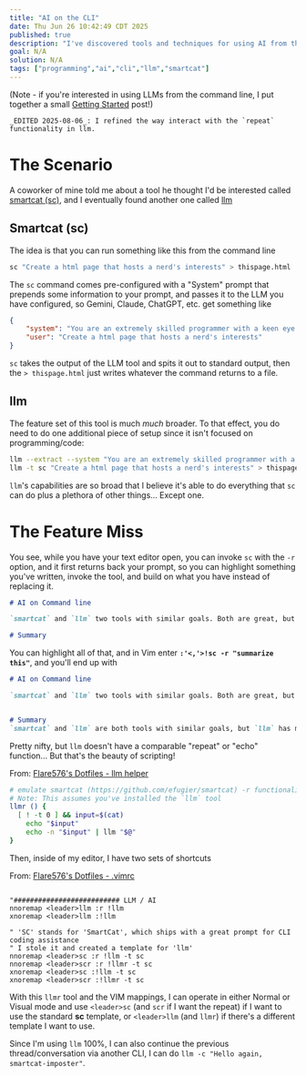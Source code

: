 ```yaml
---
title: "AI on the CLI"
date: Thu Jun 26 10:42:49 CDT 2025
published: true
description: "I've discovered tools and techniques for using AI from the command line"
goal: N/A
solution: N/A
tags: ["programming","ai","cli","llm","smartcat"]
---
```

(Note - if you're interested in using LLMs from the command line, I put together a small [Getting Started](#/programming/ai/setup-llm) post!)
```flare
_EDITED 2025-08-06_: I refined the way interact with the `repeat` functionality in llm.
```


# The Scenario

A coworker of mine told me about a tool he thought I'd be interested called [smartcat (sc)](https://github.com/efugier/smartcat), and I eventually found another one called [llm](https://github.com/simonw/llm)

## Smartcat (sc)

The idea is that you can run something like this from the command line

```bash
sc "Create a html page that hosts a nerd's interests" > thispage.html
```

The `sc` command comes pre-configured with a "System" prompt that prepends some information to your prompt, and passes it to the LLM you have configured, so Gemini, Claude, ChatGPT, etc. get something like

```json
{
    "system": "You are an extremely skilled programmer with a keen eye for detail and an emphasis on readable code. You have been tasked with acting as a smart version of the cat unix program. You take text and a prompt in and write text out. For that reason, it is of crucial importance to just write the desired output. Do not under any circumstance write any comment or thought as your output will be piped into other programs. Do not write the markdown delimiters for code as well. Sometimes you will be asked to implement or extend some input code. Same thing goes here, write only what was asked because what you write will be directly added to the user's editor. Never ever write ``` around the code. Make sure to keep the indentation and formatting.",
    "user": "Create a html page that hosts a nerd's interests"
}
```
`sc` takes the output of the LLM tool and spits it out to standard output, then the `> thispage.html` just writes whatever the command returns to a file.

## llm

The feature set of this tool is much _much_ broader. To that effect, you do need to do one additional piece of setup since it isn't focused on programming/code:

```bash
llm --extract --system "You are an extremely skilled programmer with a keen eye for detail and..." --save sc # 'sc' is arbitrary, but I'm using this name later!
llm -t sc "Create a html page that hosts a nerd's interests" > thispage.html
```

`llm`'s capabilities are so broad that I believe it's able to do everything that `sc` can do plus a plethora of other things... Except one.

# The Feature Miss

You see, while you have your text editor open, you can invoke `sc` with the `-r` option, and it first returns back your prompt, so you can highlight something you've written, invoke the tool, and build on what you have instead of replacing it.

```markdown
# AI on Command line

`smartcat` and `llm` two tools with similar goals. Both are great, but `llm` has a bit more support, and `smartcat` has a feature I like.

# Summary
```

You can highlight all of that, and in Vim enter **`:'<,'>!sc -r "summarize this"`**, and you'll end up with

```markdown
# AI on Command line

`smartcat` and `llm` two tools with similar goals. Both are great, but `llm` has a bit more support, and `smartcat` has a feature I like.


# Summary
`smartcat` and `llm` are both tools with similar goals, but `llm` has more support, while `smartcat` has a feature the author likes.
```

Pretty nifty, but `llm` doesn't have a comparable "repeat" or "echo" function... But that's the beauty of scripting!

From: [Flare576's Dotfiles - llm helper](https://github.com/Flare576/dotfiles/blob/main/.zshenv.llm)

```bash
# emulate smartcat (https://github.com/efugier/smartcat) -r functionality
# Note: This assumes you've installed the `llm` tool
llmr () {
  [ ! -t 0 ] && input=$(cat)
	echo "$input"
	echo -n "$input" | llm "$@"
}
```

Then, inside of my editor, I have two sets of shortcuts

From: [Flare576's Dotfiles - .vimrc](https://github.com/Flare576/dotfiles/blob/main/.vimrc#L139-L148)
```vimrc

"########################## LLM / AI
nnoremap <leader>llm :r !llm
xnoremap <leader>llm :!llm

" 'SC' stands for 'SmartCat', which ships with a great prompt for CLI coding assistance
" I stole it and created a template for 'llm'
nnoremap <leader>sc :r !llm -t sc 
nnoremap <leader>scr :r !llmr -t sc 
xnoremap <leader>sc :!llm -t sc 
xnoremap <leader>scr :!llmr -t sc 
```

With this `llmr` tool and the VIM mappings, I can operate in either Normal or Visual mode and use `<leader>sc` (and `scr` if I want the repeat) if I want to use the standard **sc** template, or `<leader>llm` (and `llmr`) if there's a different template I want to use.

Since I'm using `llm` 100%, I can also continue the previous thread/conversation via another CLI, I can do `llm -c "Hello again, smartcat-imposter"`.
